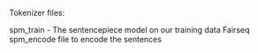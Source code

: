Tokenizer files:

spm_train - The sentencepiece model on our training data
Fairseq spm_encode file to encode the sentences